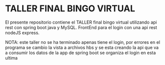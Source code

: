 # TALLER FINAL BINGO VIRTUAL

El presente repositorio contiene el TALLER final bingo virtual utilizando
api rest con spring boot java y MySQL. FrontEnd para el login con una api rest 
nodeJS express.

NOTA: este taller no se ha terminado apenas tiene el login, por errores
en el programa se cambio la vista a archivos hbs y se esta creando la
api que va a consumir los datos de la app de spring boot se organiza el login
en esta ultima
